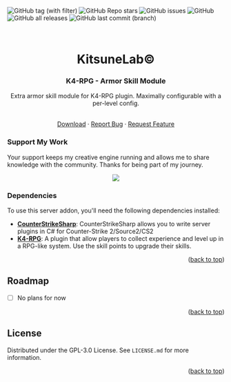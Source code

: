 <a name="readme-top"></a>

![GitHub tag (with filter)](https://img.shields.io/github/v/tag/K4ryuu/K4-RPG-Armor?style=for-the-badge&label=Version)
![GitHub Repo stars](https://img.shields.io/github/stars/K4ryuu/K4-RPG-Armor?style=for-the-badge)
![GitHub issues](https://img.shields.io/github/issues/K4ryuu/K4-RPG-Armor?style=for-the-badge)
![GitHub](https://img.shields.io/github/license/K4ryuu/K4-RPG-Armor?style=for-the-badge)
![GitHub all releases](https://img.shields.io/github/downloads/K4ryuu/K4-RPG-Armor/total?style=for-the-badge)
![GitHub last commit (branch)](https://img.shields.io/github/last-commit/K4ryuu/K4-RPG-Armor/dev?style=for-the-badge)

<!-- PROJECT LOGO -->
<br />
<div align="center">
  <h1 align="center">KitsuneLab©</h1>
  <h3 align="center">K4-RPG - Armor Skill Module</h3>
  <a align="center">Extra armor skill module for K4-RPG plugin. Maximally configurable with a per-level config.</a>

  <p align="center">
    <br />
    <a href="https://github.com/K4ryuu/K4-RPG-Armor/releases">Download</a>
    ·
    <a href="https://github.com/K4ryuu/K4-RPG-Armor/issues/new?assignees=KitsuneLab-Development&labels=bug&projects=&template=bug_report.md&title=%5BBUG%5D">Report Bug</a>
    ·
    <a href="https://github.com/K4ryuu/K4-RPG-Armor/issues/new?assignees=KitsuneLab-Development&labels=enhancement&projects=&template=feature_request.md&title=%5BREQ%5D">Request Feature</a>
  </p>
</div>

### Support My Work

Your support keeps my creative engine running and allows me to share knowledge with the community. Thanks for being part of my journey.

<p align="center">
<a href="https://www.buymeacoffee.com/k4ryuu">
<img src="https://img.buymeacoffee.com/button-api/?text=Support Me&emoji=☕&slug=k4ryuu&button_colour=FF5F5F&font_colour=ffffff&font_family=Inter&outline_colour=000000&coffee_colour=FFDD00" />
</a>
</p>

<!-- ABOUT THE PROJECT -->

### Dependencies

To use this server addon, you'll need the following dependencies installed:

- [**CounterStrikeSharp**](https://github.com/roflmuffin/CounterStrikeSharp/releases): CounterStrikeSharp allows you to write server plugins in C# for Counter-Strike 2/Source2/CS2
- [**K4-RPG**](https://github.com/K4ryuu/K4-RPG): A plugin that allow players to collect experience and level up in a RPG-like system. Use the skill points to upgrade their skills.

<p align="right">(<a href="#readme-top">back to top</a>)</p>

<!-- ROADMAP -->

## Roadmap

- [ ] No plans for now

<p align="right">(<a href="#readme-top">back to top</a>)</p>

<!-- LICENSE -->

## License

Distributed under the GPL-3.0 License. See `LICENSE.md` for more information.

<p align="right">(<a href="#readme-top">back to top</a>)</p>

